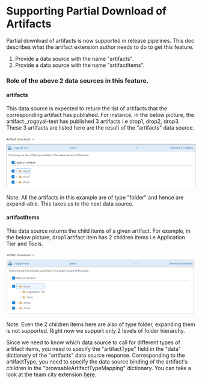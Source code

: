 # Supporting Partial Download of Artifacts

Partial download of artifacts is now supported in release pipelines.
This doc describes what the artifact extension author needs to do to get this feature.

1. Provide a data source with the name "artifacts".
2. Provide a data source with the name "artifactItems".

### Role of the above 2 data sources in this feature.


#### artifacts
This data source is expected to return the list of artifacts that the corresponding artifact has published. For instance, in the below picture, the artifact _rogoyal-test has published 3 artifacts i.e drop1, drop2, drop3. These 3 artifacts are listed here are the result of the "artifacts" data source.

![artifacts](./images/artifacts.png)

Note: All the artifacts in this example are of type "folder" and hence are expand-able. This takes us to the next data source.

#### artifactItems
This data source returns the child items of a given artifact. For example, in the below picture, drop1 artifact item has 2 children items i.e Application Tier and Tools.

![artifactItems](./images/artifactItems.PNG)

Note: Even the 2 children items here are also of type folder, expanding them is not supported. Right now we support only 2 levels of folder hierarchy.

Since we need to know which data source to call for different types of artifact items, you need to specify the "artifactType" field in the "data" dictionary of the "artifacts" data source response. Corresponding to the artifactType, you need to specify the data source binding of the artifact's children in the "browsableArtifactTypeMapping" dictionary. You can take a look at the team city extension [here](https://github.com/Microsoft/azure-pipelines-extensions/blob/a87e4580ac9fa2ded6155b2d8cc334948ba05c12/Extensions/TeamCity/Src/vss-extension.json#L300).
